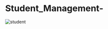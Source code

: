 # Student_Management-

![student ](https://user-images.githubusercontent.com/66463203/227933965-9cebe911-b382-4c7d-99bf-6c67491deab7.png)
